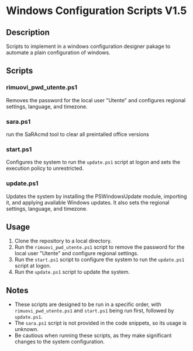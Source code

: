# Windows Configuration Scripts V1.5

## Description

Scripts to implement in a windows configuration designer pakage to automate a plain configuration of windows.

## Scripts

### rimuovi_pwd_utente.ps1

Removes the password for the local user "Utente" and configures regional settings, language, and timezone.

### sara.ps1

run the SaRAcmd tool to clear all preintalled office versions

### start.ps1

Configures the system to run the `update.ps1` script at logon and sets the execution policy to unrestricted.

### update.ps1

Updates the system by installing the PSWindowsUpdate module, importing it, and applying available Windows updates. It also sets the regional settings, language, and timezone.

## Usage

1. Clone the repository to a local directory.
2. Run the `rimuovi_pwd_utente.ps1` script to remove the password for the local user "Utente" and configure regional settings.
3. Run the `start.ps1` script to configure the system to run the `update.ps1` script at logon.
4. Run the `update.ps1` script to update the system.

## Notes

* These scripts are designed to be run in a specific order, with `rimuovi_pwd_utente.ps1` and `start.ps1` being run first, followed by `update.ps1`.
* The `sara.ps1` script is not provided in the code snippets, so its usage is unknown.
* Be cautious when running these scripts, as they make significant changes to the system configuration.